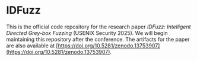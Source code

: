 # IDFuzz

This is the official code repository for the research paper *IDFuzz: Intelligent Directed Grey-box Fuzzing* (USENIX Security 2025). We will begin maintaining this repository after the conference. The artifacts for the paper are also available at [https://doi.org/10.5281/zenodo.13753907](https://doi.org/10.5281/zenodo.13753907).
